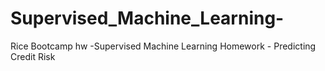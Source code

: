 # Supervised_Machine_Learning-
Rice Bootcamp hw -Supervised Machine Learning Homework - Predicting Credit Risk
